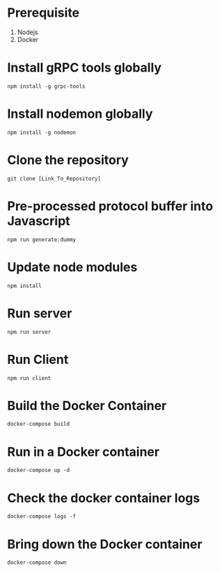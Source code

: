 # Prerequisite

1. Nodejs
2. Docker

# Install gRPC tools globally

`npm install -g grpc-tools`

# Install nodemon globally

`npm install -g nodemon`

# Clone the repository

`git clone [Link_To_Repository]`

# Pre-processed protocol buffer into Javascript

`npm run generate:dummy`

# Update node modules

`npm install`

# Run server

`npm run server`

# Run Client

`npm run client`



# Build the Docker Container

`docker-compose build`

# Run in a Docker container

`docker-compose up -d`

# Check the docker container logs

`docker-compose logs -f`

# Bring down the Docker container

`docker-compose down`

